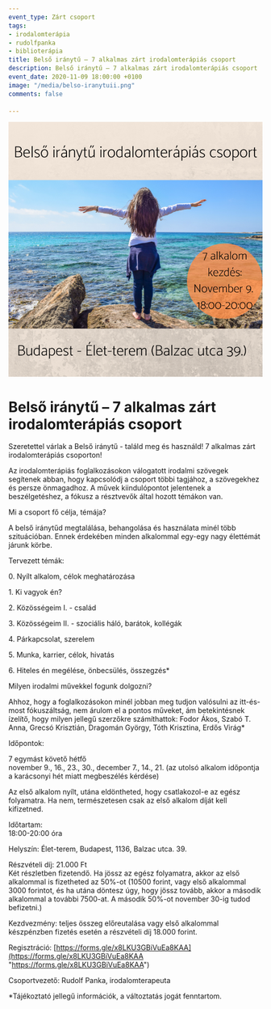 ```yaml
---
event_type: Zárt csoport
tags:
- irodalomterápia
- rudolfpanka
- biblioterápia
title: Belső iránytű – 7 alkalmas zárt irodalomterápiás csoport
description: Belső iránytű – 7 alkalmas zárt irodalomterápiás csoport
event_date: 2020-11-09 18:00:00 +0100
image: "/media/belso-iranytuii.png"
comments: false

---
```

![](/media/belso-iranytuii.png)

# Belső iránytű – 7 alkalmas zárt irodalomterápiás csoport

Szeretettel várlak a Belső iránytű - találd meg és használd! 7 alkalmas zárt irodalomterápiás csoporton!

Az irodalomterápiás foglalkozásokon válogatott irodalmi szövegek segítenek abban, hogy kapcsolódj a csoport többi tagjához, a szövegekhez és persze önmagadhoz. A művek kiindulópontot jelentenek a beszélgetéshez, a fókusz a résztvevők által hozott témákon van.

Mi a csoport fő célja, témája?

A belső iránytűd megtalálása, behangolása és használata minél több szituációban. Ennek érdekében minden alkalommal egy-egy nagy élettémát járunk körbe.

Tervezett témák:

0\. Nyílt alkalom, célok meghatározása

1\. Ki vagyok én?

2\. Közösségeim I. - család

3\. Közösségeim II. - szociális háló, barátok, kollégák

4\. Párkapcsolat, szerelem

5\. Munka, karrier, célok, hivatás

6\. Hiteles én megélése, önbecsülés, összegzés*

Milyen irodalmi művekkel fogunk dolgozni?

Ahhoz, hogy a foglalkozásokon minél jobban meg tudjon valósulni az itt-és-most fókuszáltság, nem árulom el a pontos műveket, ám betekintésnek ízelítő, hogy milyen jellegű szerzőkre számíthattok: Fodor Ákos, Szabó T. Anna, Grecsó Krisztián, Dragomán György, Tóth Krisztina, Erdős Virág*

Időpontok:

7 egymást követő hétfő  
november 9., 16., 23., 30., december 7., 14., 21. (az utolsó alkalom időpontja a karácsonyi hét miatt megbeszélés kérdése)

Az első alkalom nyílt, utána eldöntheted, hogy csatlakozol-e az egész folyamatra. Ha nem, természetesen csak az első alkalom díját kell kifizetned.

Időtartam:  
18:00-20:00 óra

Helyszín: Élet-terem, Budapest, 1136, Balzac utca. 39.

Részvételi díj: 21.000 Ft  
Két részletben fizetendő. Ha jössz az egész folyamatra, akkor az első alkalommal is fizetheted az 50%-ot (10500 forint, vagy első alkalommal 3000 forintot, és ha utána döntesz úgy, hogy jössz tovább, akkor a második alkalommal a további 7500-at. A második 50%-ot november 30-ig tudod befizetni.)

Kezdvezmény: teljes összeg előreutalása vagy első alkalommal készpénzben fizetés esetén a részvételi díj 18.000 forint.

Regisztráció: [https://forms.gle/x8LKU3GBiVuEa8KAA](https://forms.gle/x8LKU3GBiVuEa8KAA "https://forms.gle/x8LKU3GBiVuEa8KAA")

Csoportvezető: Rudolf Panka, irodalomterapeuta

\*Tájékoztató jellegű információk, a változtatás jogát fenntartom.
